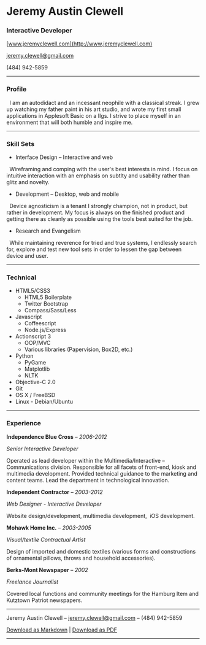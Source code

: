 # Jeremy Austin Clewell
### Interactive Developer

[www.jeremyclewell.com](http://www.jeremyclewell.com)

[jeremy.clewell@gmail.com](jeremy.clewell@gmail.com)  

(484) 942-5859

------

### Profile 

  I am an autodidact and an incessant neophile with a classical streak. I grew up watching my father paint in his art studio, and wrote my first small applications in Applesoft Basic on a IIgs. I strive to place myself in an environment that will both humble and inspire me.

------

### Skill Sets 

* Interface Design – Interactive and web
  
  Wireframing and comping with the user's best interests in mind. I focus on intuitive interaction with an emphasis on subtlty and usability rather than glitz and novelty. 

* Development – Desktop, web and mobile  
  
  Device agnosticism is a tenant I strongly champion, not in product, but rather in development. My focus is always on the finished product and getting there as cleanly as possible using the tools best suited for the job. 

* Research and Evangelism  
  
  While maintaining reverence for tried and true systems, I endlessly search for, explore and test new tool sets in order to lessen the gap between device and user. 

-------

### Technical 

* HTML5/CSS3
    - HTML5 Boilerplate
    - Twitter Bootstrap
    - Compass/Sass/Less
* Javascript
    - Coffeescript
    - Node.js/Express
* Actionscript 3
    - OOP/MVC
    - Various libraries (Papervision, Box2D, etc.)
* Python
    - PyGame
    - Matplotlib
    - NLTK
* Objective-C 2.0
* Git
* OS X / FreeBSD
* Linux - Debian/Ubuntu

------

### Experience

__Independence Blue Cross__ – *2006-2012*

*Senior Interactive Developer*  

Operated as lead developer within the Multimedia/Interactive – Communications division. Responsible for all facets of front-end, kiosk and multimedia development. Provided technical guidance to the marketing and content teams. Lead the department in technological innovation.  
 
 
__Independent Contractor__ – *2003-2012*

*Web Designer - Interactive Developer*    

Website design/development, multimedia development,  iOS development. 
 
 
__Mohawk Home Inc.__ – *2003-2005*

*Visual/textile Contractual Artist*  

Design of imported and domestic textiles (various forms and constructions of ornamental pillows, throws and household accessories).
 
 
__Berks-Mont Newspaper__ – *2002*

*Freelance Journalist*   

Covered local functions and community meetings for the Hamburg Item and Kutztown Patriot newspapers.

------

Jeremy Austin Clewell – [jeremy.clewell@gmail.com](jeremy.clewell@gmail.com) – (484) 942-5859 

[Download as Markdown](resume.md) | [Download as PDF](resume.pdf)

------
